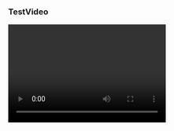 ### TestVideo

<video width="320" height="200" controls preload> 
    <source src="/readme/wm.webm"></source> 
</video>





